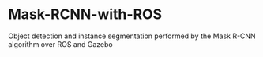 # Mask-RCNN-with-ROS
Object detection and instance segmentation performed by the Mask R-CNN algorithm over ROS and Gazebo
